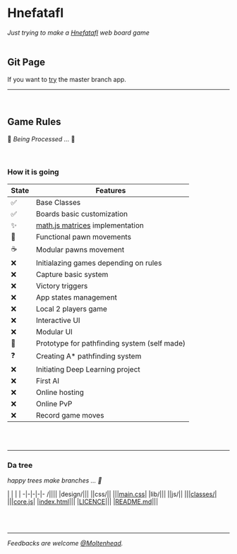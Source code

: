 # Hnefatafl
*Just trying to make a [Hnefatafl](https://en.wikipedia.org/wiki/Tafl_games) web board game*
<br/><br/>

## Git Page
If you want to [try](https://moltenhead.github.io/Hnefatafl) the master branch app.
<hr/>
<br/>

## Game Rules
:construction:  *Being Processed ...*  :construction:
<br/><br/><br/>

### How it is going
State | Features
------|---------
:white_check_mark:| Base Classes
:white_check_mark:| Boards basic customization
:sparkles:| [math.js matrices](http://mathjs.org/docs/datatypes/matrices.html) implementation
:construction:| Functional pawn movements
:coffee:| Modular pawns movement
:x:| Initialazing games depending on rules
:x:| Capture basic system
:x:| Victory triggers
:x:| App states management
:x:| Local 2 players game
:x:| Interactive UI
:x:| Modular UI
:construction:| Prototype for pathfinding system (self made)
:question:| Creating A* pathfinding system
:x:| Initiating Deep Learning project
:x:| First AI
:x:| Online hosting
:x:| Online PvP
:x:| Record game moves

<br/><br/>
<hr/>

### Da tree
*happy trees make branches ... :seedling:*

 | | | | 
-|-|-|-|-
/||||
|design/|||
||css/||
|||[main.css](https://github.com/Moltenhead/Hnefatafl/tree/master/design/css/main.css)|
|lib/|||
||js/||
|||[classes/](https://github.com/Moltenhead/Hnefatafl/tree/master/lib/js/classes)|
|||[core.js](https://github.com/Moltenhead/Hnefatafl/tree/master/lib/js/core.js)|
|[index.html](https://github.com/Moltenhead/Hnefatafl/tree/master/index.html)|||
|[LICENCE](https://github.com/Moltenhead/Hnefatafl/tree/master/LICENCE)|||
|[README.md](https://github.com/Moltenhead/Hnefatafl/tree/master/README.md)|||

<br/><br/>
<hr/>

*Feedbacks are welcome [@Moltenhead](https://github.com/Moltenhead).*

